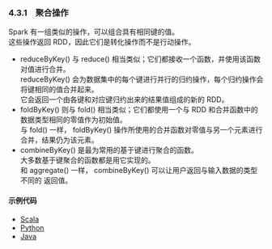 ### 4.3.1　聚合操作 ###
Spark 有一组类似的操作，可以组合具有相同键的值。  
这些操作返回 RDD，因此它们是转化操作而不是行动操作。  
-   reduceByKey() 与 reduce() 相当类似；它们都接收一个函数，并使用该函数对值进行合并。  
reduceByKey() 会为数据集中的每个键进行并行的归约操作，每个归约操作会将键相同的值合并起来。  
它会返回一个由各键和对应键归约出来的结果值组成的新的 RDD。
-   foldByKey() 则与 fold() 相当类似；它们都使用一个与 RDD 和合并函数中的数据类型相同的零值作为初始值。  
与 fold() 一样， foldByKey() 操作所使用的合并函数对零值与另一个元素进行合并，结果仍为该元素。
-   combineByKey() 是最为常用的基于键进行聚合的函数。  
大多数基于键聚合的函数都是用它实现的。  
和 aggregate() 一样， combineByKey() 可以让用户返回与输入数据的类型不同的
    返回值。  
#### 示例代码 ####
-   [Scala](S31Aggregations.scala)
-   [Python](P31Aggregations.py)
-   [Java](J31Aggregations.java)
